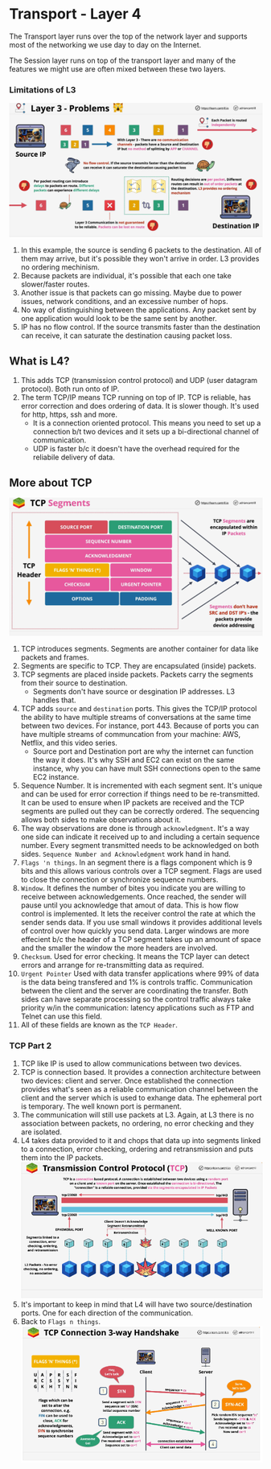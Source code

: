 
# Transport - Layer 4

The Transport layer runs over the top of the network layer and supports most of the networking we use day to day on the Internet.    

The Session layer runs on top of the transport layer and many of the features we might use are often mixed between these two layers.    

### Limitations of L3
![network_11](../assets/network_11.png)
1. In this example, the source is sending 6 packets to the destination.  All of them may arrive, but it's possible they won't arrive in order.  L3 provides no ordering mechinism. 
2. Because packets are individual, it's possible that each one take slower/faster routes. 
3. Another issue is that packets can go missing. Maybe due to power issues, network conditions, and an excessive number of hops. 
4. No way of distinguishing between the applications.  Any packet sent by one application would look to be the same sent by another.
5. IP has no flow control.  If the source transmits faster than the destination can receive, it can saturate the destination causing packet loss.

## What is L4?

1. This adds TCP (transmission control protocol) and UDP (user datagram protocol).  Both run onto of IP.
2. The term TCP/IP means TCP running on top of IP.  TCP is reliable, has error correction and does ordering of data.  It is slower though.  It's used for http, https, ssh and more.
    * It is a connection oriented protocol.  This means you need to set up a connection b/t two devices and it sets up a bi-directional channel of communication.
    * UDP is faster b/c it doesn't have the overhead required for the reliabile delivery of data.

## More about TCP
![network_12](../assets/network_12.png)
1. TCP introduces segments. Segments are another container for data like packets and frames. 
2. Segments are specific to TCP. They are encapsulated (inside) packets.
3. TCP segments are placed inside packets. Packets carry the segments from their source to destination.
    * Segments don't have source or desgination IP addresses. L3 handles that.
4. TCP adds ```source``` and ```destination``` ports. This gives the TCP/IP protocol the ability to have multiple streams of conversations at the same time between two devices. For instance, port 443. Because of ports you can have multiple streams of communcation from your machine: AWS, Netflix, and this video series.
    * Source port and Destination port are why the internet can function the way it does. It's why SSH and EC2 can exist on the same instance, why you can have mult SSH connections open to the same EC2 instance.
6. Sequence Number. It is incremented with each segment sent. It's unique and can be used for error correction if things need to be re-transmitted. It can be used to ensure when IP packets are received and the TCP segments are pulled out they can be correctly ordered. The sequencing allows both sides to make observations about it.
7. The way observations are done is through ```acknowledgment```. It's a way one side can indicate it received up to and including a certain sequence number. Every segment transmitted needs to be acknowledged on both sides. ```Sequence Number and Acknowledgment``` work hand in hand.
8. ```Flags 'n things```.  In an segment there is a flags component which is 9 bits and this allows various controls over a TCP segment. Flags are used to close the connection or synchronize sequence numbers.  
9. ```Window```.  It defines the number of bites you indicate you are willing to receive between acknowledgements. Once reached, the sender will pause until you acknowledge that amout of data.  This is how flow control is implemented.  It lets the receiver control the rate at which the sender sends data. If you use small windows it provides additional levels of control over how quickly you send data.  Larger windows are more effecient b/c the header of a TCP segment takes up an amount of space and the smaller the window the more headers are involved.
10. ```Checksum```. Used for error checking. It means the TCP layer can detect errors and arrange for re-transmitting data as required.
11. ```Urgent Pointer``` Used with data transfer applications where 99% of data is the data being transfered and 1% is controls traffic. Communication between the client and the server are coordinating the transfer.  Both sides can have separate processing so the control traffic always take priority w/in the communication: latency applications such as FTP and Telnet can use this field.
12. All of these fields are known as the ```TCP Header```.

### TCP Part 2
1. TCP like IP is used to allow communications between two devices.
2. TCP is connection based.  It provides a connection architecture between two devices: client and server. Once established the connection provides what's seen as a reliable communication channel between the client and the server which is used to exhange data. The ephemeral port is temporary.  The well known port is permanent. 
3. The communication will still use packets at L3.  Again, at L3 there is no association between packets, no ordering, no error checking and they are isolated.
4. L4 takes data provided to it and chops that data up into segments linked to a connection, error checking, ordering and retransmission and puts them into the IP packets.
![network_14](../assets/network_14.png)
5. It's important to keep in mind that L4 will have two source/destination ports.  One for each direction of the communication. 
6. Back to ```Flags n things```.  
![network_15](../assets/network_15.png)